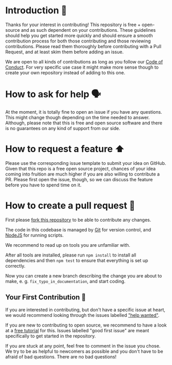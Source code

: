   # Introduction 🎉

Thanks for your interest in contributing! This repository is free + open-
source and as such dependent on your contributions. These guidelines should help
you get started more quickly and should ensure a smooth contribution process for
both those contributing and those reviewing contributions. Please read them
thoroughly before contributing with a Pull Request, and at least skim them before adding an issue.

We are open to all kinds of contributions as long as you follow our
[Code of Conduct](https://www.contributor-covenant.org/version/1/4/code-of-conduct/). For very specific use case it might make more sense
though to create your own repository instead of adding to this one.

# How to ask for help 🗣

At the moment, it is totally fine to open an issue if you have any questions.
This might change though depending on the time needed to answer. Although,
please note that this is free and open source software and there is no
guarantees on any kind of support from our side.

# How to request a feature ⬆️

Please use the corresponding issue template to submit your idea on GitHub. Given
that this repo is a free open source project, chances of your idea
coming into fruition are much higher if you are also willing to contribute a PR.
Please first open the issue, though, so we can discuss the feature before you
have to spend time on it.

# How to create a pull request 🔧

First please [fork this repository](https://docs.github.com/en/github/getting-started-with-github/fork-a-repo)
to be able to contribute any changes.

The code in this codebase is managed by [Git](https://git-scm.com/) for version
control, and [NodeJS](https://nodejs.org/en/) for running scripts.

We recommend to read up on tools you are unfamiliar with.

After all tools are installed, please run `npm install` to install all
dependencies and then `npm test` to ensure that everything is set up correctly.

Now you can create a new branch describing the change you are about to make,
e. g. `fix_typo_in_documentation`, and start coding.

## Your First Contribution 💫

If you are interested in contributing, but don't have a specific issue at heart,
we would recommend looking through the issues labelled ["help wanted"](https://github.com/genderev/code-sharer/issues?q=is%3Aissue+is%3Aopen+label%3A%22help+wanted%22).

If you are new to contributing to open source, we recommend to have a look at
a [free tutorial](http://makeapullrequest.com/) for this. Issues labelled "good first issue"
are meant specifically to get started in the repository.

If you are stuck at any point, feel free to comment in the issue you chose. We
try to be as helpful to newcomers as possible and you don't have to be afraid of
bad questions. There are no bad questions!
